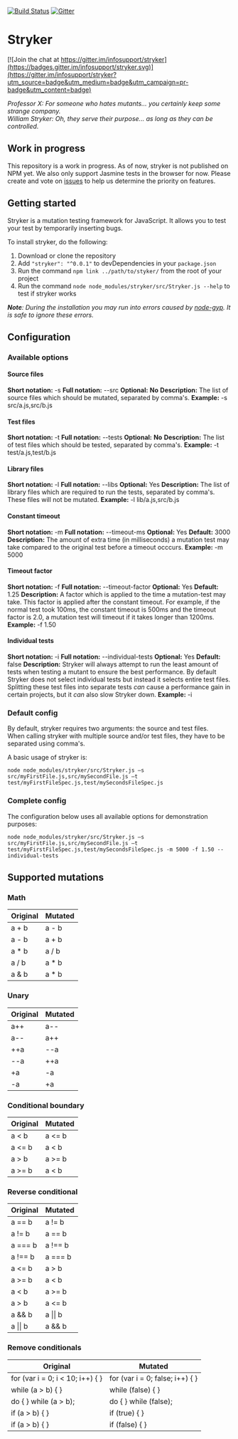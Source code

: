 [![Build Status](https://travis-ci.org/infosupport/stryker.svg?branch=master)](https://travis-ci.org/infosupport/stryker)
[![Gitter](https://badges.gitter.im/infosupport/stryker.svg)](https://gitter.im/infosupport/stryker?utm_source=badge&utm_medium=badge&utm_campaign=pr-badge)

# Stryker

[![Join the chat at https://gitter.im/infosupport/stryker](https://badges.gitter.im/infosupport/stryker.svg)](https://gitter.im/infosupport/stryker?utm_source=badge&utm_medium=badge&utm_campaign=pr-badge&utm_content=badge)

*Professor X: For someone who hates mutants... you certainly keep some strange company.*  
*William Stryker: Oh, they serve their purpose... as long as they can be controlled.*

## Work in progress
This repository is a work in progress. As of now, stryker is not published on NPM yet. We also only support Jasmine tests in the browser for now. Please create and vote on [issues](https://github.com/infosupport/stryker/issues) to help us determine the priority on features.

## Getting started
Stryker is a mutation testing framework for JavaScript. It allows you to test your test by temporarily inserting bugs.

To install stryker, do the following:
1. Download or clone the repository
2. Add `"stryker": "^0.0.1"` to devDependencies in your `package.json`
3. Run the command `npm link ../path/to/styker/` from the root of your project
4. Run the command `node node_modules/stryker/src/Stryker.js --help` to test if stryker works

***Note**: During the installation you may run into errors caused by [node-gyp](https://github.com/nodejs/node-gyp). It is safe to ignore these errors.*

## Configuration
### Available options
#### Source files
**Short notation:** -s
**Full notation:** --src
**Optional:** **No**
**Description:**
The list of source files which should be mutated, separated by comma's.
**Example:** -s src/a.js,src/b.js

#### Test files
**Short notation:** -t
**Full notation:** --tests
**Optional:** **No**
**Description:**
The list of test files which should be tested, separated by comma's.
**Example:** -t test/a.js,test/b.js

#### Library files
**Short notation:** -l
**Full notation:** --libs
**Optional:** Yes
**Description:**
The list of library files which are required to run the tests, separated by comma's. These files will not be mutated.
**Example:** -l lib/a.js,src/b.js

#### Constant timeout
**Short notation:** -m
**Full notation:** --timeout-ms
**Optional:** Yes
**Default:** 3000
**Description:**
The amount of extra time (in milliseconds) a mutation test may take compared to the original test before a timeout occcurs.
**Example:** -m 5000

#### Timeout factor
**Short notation:** -f
**Full notation:** --timeout-factor
**Optional:** Yes
**Default:** 1.25
**Description:**
A factor which is applied to the time a mutation-test may take. This factor is applied after the constant timeout.
For example, if the normal test took 100ms, the constant timeout is 500ms and the timeout factor is 2.0, a mutation test will timeout if it takes longer than 1200ms.
**Example:** -f 1.50

#### Individual tests
**Short notation:** -i
**Full notation:** --individual-tests
**Optional:** Yes
**Default:** false
**Description:**
Stryker will always attempt to run the least amount of tests when testing a mutant to ensure the best performance.
By default Stryker does not select individual tests but instead it selects entire test files.
Splitting these test files into separate tests *can* cause a performance gain in certain projects, but it *can* also slow Stryker down.
**Example:** -i

### Default config
By default, stryker requires two arguments: the source and test files.  
When calling stryker with multiple source and/or test files, they have to be separated using comma's.

A basic usage of stryker is:
```
node node_modules/stryker/src/Stryker.js –s src/myFirstFile.js,src/mySecondFile.js –t test/myFirstFileSpec.js,test/mySecondsFileSpec.js
```

### Complete config
The configuration below uses all available options for demonstration purposes:
```
node node_modules/stryker/src/Stryker.js –s src/myFirstFile.js,src/mySecondFile.js –t test/myFirstFileSpec.js,test/mySecondsFileSpec.js -m 5000 -f 1.50 --individual-tests
```

## Supported mutations
### Math
| Original | Mutated  |
| -------- | -------- |
| a + b    | a - b    |
| a - b    | a + b    |
| a * b    | a / b    |
| a / b    | a * b    |
| a & b    | a * b    |

### Unary
| Original | Mutated  |
| -------- | -------- |
| a++      | a--      |
| a--      | a++      |
| ++a      | --a      |
| --a      | ++a      |
| +a       | -a       |
| -a       | +a       |

### Conditional boundary
| Original | Mutated  |
| -------- | -------- |
| a < b    | a <= b   |
| a <= b   | a < b    |
| a > b    | a >= b   |
| a >= b   | a < b    |

### Reverse conditional
| Original | Mutated  |
| -------- | -------- |
| a == b   | a != b   |
| a != b   | a == b   |
| a === b  | a !== b  |
| a !== b  | a === b  |
| a <= b   | a > b    |
| a >= b   | a < b    |
| a < b    | a >= b   |
| a > b    | a <= b   |
| a && b   | a \|\| b   |
| a \|\| b   | a && b   |

### Remove conditionals
| Original                         | Mutated                         |
| -------------------------------- | ------------------------------- |
| for (var i = 0; i < 10; i++) { } | for (var i = 0; false; i++) { } |
| while (a > b) { }                | while (false) { }               |
| do { } while (a > b);            | do { } while (false);           |
| if (a > b) { }                   | if (true) { }                   |
| if (a > b) { }                   | if (false) { }                  |

